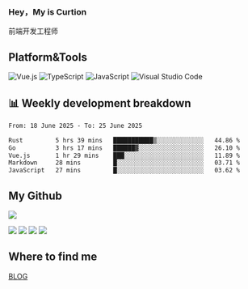 ### Hey，My is Curtion
前端开发工程师
## Platform&Tools

![Vue.js](https://img.shields.io/badge/-Vue.js-4FC08D?style=flat-square&logo=Vue.js&logoColor=white)
![TypeScript](https://img.shields.io/badge/-TypeScript-007ACC?style=flat-square&logo=typescript&logoColor=white)
![JavaScript](https://img.shields.io/badge/-JavaScript-F7DF1E?style=flat-square&logo=javascript&logoColor=black)
![Visual Studio Code](https://img.shields.io/badge/-VSCode-007ACC?style=flat-square&logo=Visual-Studio-Code&logoColor=white)

## 📊 Weekly development breakdown

<!--START_SECTION:waka-->

```txt
From: 18 June 2025 - To: 25 June 2025

Rust         5 hrs 39 mins   ███████████▒░░░░░░░░░░░░░   44.86 %
Go           3 hrs 17 mins   ██████▓░░░░░░░░░░░░░░░░░░   26.10 %
Vue.js       1 hr 29 mins    ███░░░░░░░░░░░░░░░░░░░░░░   11.89 %
Markdown     28 mins         █░░░░░░░░░░░░░░░░░░░░░░░░   03.71 %
JavaScript   27 mins         █░░░░░░░░░░░░░░░░░░░░░░░░   03.62 %
```

<!--END_SECTION:waka-->

## My Github

![](http://github-profile-summary-cards.vercel.app/api/cards/profile-details?username=curtion&theme=nord_bright)

![](http://github-profile-summary-cards.vercel.app/api/cards/stats?username=curtion&theme=nord_bright)
![](http://github-profile-summary-cards.vercel.app/api/cards/productive-time?username=curtion&theme=nord_bright&utcOffset=8)
![](http://github-profile-summary-cards.vercel.app/api/cards/repos-per-language?username=curtion&theme=nord_bright)
![](http://github-profile-summary-cards.vercel.app/api/cards/most-commit-language?username=curtion&theme=nord_bright)

## Where to find me

[BLOG](https://blog.3gxk.net)
